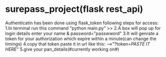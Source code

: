 # surepass_project(flask rest_api)
Authenticatin has been done using flask_token
following steps for access:
1.In terminal run this command "python main.py" >> 
2.A box will pop up for login details enter your name & password="passwword"
3.It will genrate a token for your authorization which expire within a minute(can change the timings)
4.copy that token paste it in url like this:
                            -->"?token=*PASTE IT HERE*"
5.give your pan_details(#currently working on#)
